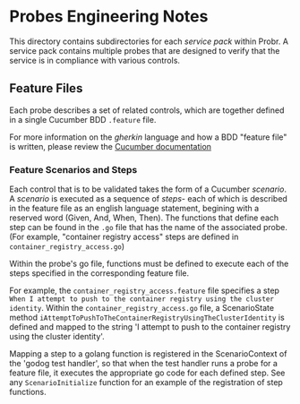 # Probes Engineering Notes

This directory contains subdirectories for each _service pack_ within Probr.
A service pack contains multiple probes that are designed to verify that the
service is in compliance with various controls.

## Feature Files

Each probe describes a set of related controls, which are together defined in
a single Cucumber BDD `.feature` file.

For more information on the _gherkin_ language and how a BDD "feature file" is
written, please review the
[Cucumber documentation](https://cucumber.io/docs/gherkin/reference/)

### Feature Scenarios and Steps

Each control that is to be validated takes the form of a Cucumber _scenario_.
A _scenario_ is executed as a sequence of _steps_- each of which is described
in the feature file as an english language statement, begining with a reserved
word (Given, And, When, Then). The functions that define each step can be found
in the `.go` file that has the name of the associated probe. (For example,
"container registry access" steps are defined in `container_registry_access.go`)

Within the probe's go file, functions must be defined to execute each of the
steps specified in the corresponding feature file.

For example, the `container_registry_access.feature` file specifies a step 
`When I attempt to push to the container registry using the cluster identity`.
Within the `container_registry_access.go` file, a ScenarioState method
`iAttemptToPushToTheContainerRegistryUsingTheClusterIdentity` is defined and
mapped to the string 'I attempt to push to the container registry using the
cluster identity'.

Mapping a step to a golang function is registered in the ScenarioContext of
the 'godog test handler', so that when the test handler runs a probe for a
feature file, it executes the appropriate go code for each defined step.
See any `ScenarioInitialize` function for an example of the registration
of step functions.
